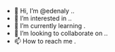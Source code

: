 - 👋 Hi, I’m @edenaly ..
- 👀 I’m interested in ..
- 🌱 I’m currently learning .
- 💞️ I’m looking to collaborate on ..
- 📫 How to reach me .

<!---
edenaly/edenaly is a ✨ special ✨ repository because its `README.md` (this file) appears on your GitHub profile.
You can click the Preview link to take a look at your changes.
--->
